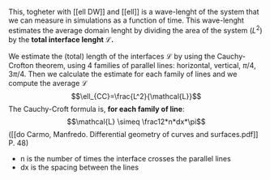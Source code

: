 This, togheter with [[ell DW]] and [[ell]] is a wave-lenght of the system that we can measure in simulations as a function of time.
This wave-lenght estimates the average domain lenght by dividing the area of the system ($L^2$) by the **total interface lenght $\mathcal{L}$.**

We estimate the (total) length of the interfaces $\mathcal{L}$ by using the Cauchy-Crofton theorem, using 4 families of parallel lines: horizontal, vertical, $\pi/4$, $3\pi/4$. Then we calculate the estimate for each family of lines and we compute the average $\mathcal{L}$
$$\ell_{CC}=\frac{L^2}{\mathcal{L}}$$
The Cauchy-Croft formula is, **for each family of line**:
$$\mathcal{L} \simeq \frac12*n*dx*\pi$$
([[do Carmo, Manfredo. Differential geometry of curves and surfaces.pdf]] P. 48)
- n is the number of times the interface crosses the parallel lines
- dx is the spacing between the lines